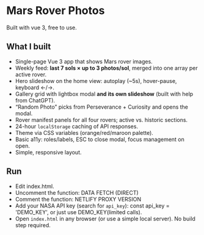 # Mars Rover Photos

Built with vue 3, free to use.

## What I built
- Single-page Vue 3 app that shows Mars rover images.
- Weekly feed: **last 7 sols × up to 3 photos/sol**, merged into one array per active rover.
- Hero slideshow on the home view: autoplay (~5s), hover-pause, keyboard ←/→.
- Gallery grid with lightbox modal **and its own slideshow** (built with help from ChatGPT).
- “Random Photo” picks from Perseverance + Curiosity and opens the modal.
- Rover manifest panels for all four rovers; active vs. historic sections.
- 24-hour `localStorage` caching of API responses.
- Theme via CSS variables (orange/red/maroon palette).
- Basic a11y: roles/labels, ESC to close modal, focus management on open.
- Simple, responsive layout.

## Run
- Edit index.html. 
- Uncomment the function: DATA FETCH (DIRECT) 
- Comment the function: NETLIFY PROXY VERSION
- Add your NASA API key (search for `api_key`): const api_key = 'DEMO_KEY', or just use DEMO_KEY(limited calls).
- Open `index.html` in any browser (or use a simple local server). No build step required.
